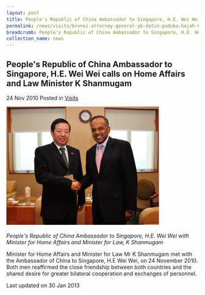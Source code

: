 ```yaml
---
layout: post
title: People's Republic of China Ambassador to Singapore, H.E. Wei Wei calls on Home Affairs and Law Minister K Shanmugam
permalink: /news/visits/brunei-attorney-general-yb-datin-paduka-hajah-hayati-bte-poksdsp-haji-salleh-calls-on-law-minister/
breadcrumb: People's Republic of China Ambassador to Singapore, H.E. Wei Wei calls on Home Affairs and Law Minister K Shanmugam
collection_name: news
---
```


<style>
.image {width: 400px;}
.image img {max-width: 100%;}
</style>

People's Republic of China Ambassador to Singapore, H.E. Wei Wei calls on Home Affairs and Law Minister K Shanmugam
---

24 Nov 2010 Posted in [Visits](/news/visits/)

<div class="image"><img src="/images/prc-amb-he-wei-wei-calls-on-minister.jpg/"></div><br>
<i>People's Republic of China Ambassador to Singapore, H.E. Wei Wei with Minister for Home Affairs and Minister for Law, K Shanmugam</i>

Minister for Home Affairs and Minister for Law Mr K Shanmugam met with the Ambassador of China to Singapore, H.E Wei Wei, on 24 November 2010. Both men reaffirmed the close friendship between both countries and the shared desire for greater bilateral cooperation and exchanges of personnel.

<p class="right-side-updated">Last updated on 30 Jan 2013</p>
